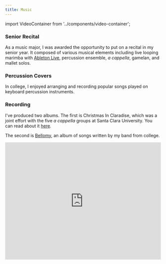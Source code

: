 ```yaml
---
title: Music
---
```


import VideoContainer from '../components/video-container';

### Senior Recital
As a music major, I was awarded the opportunity to put on a recital in my senior year. It composed of various musical elements including live looping marimba with [Ableton Live](https://www.ableton.com/), percussion ensemble, _a cappella_, gamelan, and mallet solos.

<VideoContainer
  src="https://www.youtube-nocookie.com/embed/QEQ5AZ_LAlQ"
  title='Ryan Rishi - "8 on Three and 9 on Two"'
/>

### Percussion Covers
In college, I enjoyed arranging and recording popular songs played on keyboard percussion instruments.

<VideoContainer
  src="https://www.youtube-nocookie.com/embed/sMzCV91D3ao"
  title='Ryan Rishi - "I Will Follow You Into The Dark" by Death Cab for Cutie [Percussion Cover]'
/>

### Recording
I've produced two albums. The first is Christmas In Claradise, which was a joint effort with the five _a cappella_ groups at Santa Clara University. You can read about it [here](/blog/2015-12-27-the-twelve-days-of-an-a-cappella-christmas-album).

The second is [Bellomy](https://open.spotify.com/album/5Tbpm70sMQ2aUwdsEieHn5?si=pucr00KFSq-X_hMGfvNRrA), an album of songs written by my band from college.

<iframe
  src="https://open.spotify.com/embed/album/5Tbpm70sMQ2aUwdsEieHn5"
  title="Jagged Light - Bellomy"
  width="100%"
  height="380"
  frameBorder="0"
  allowtransparency="true"
  allow="encrypted-media"
/>
